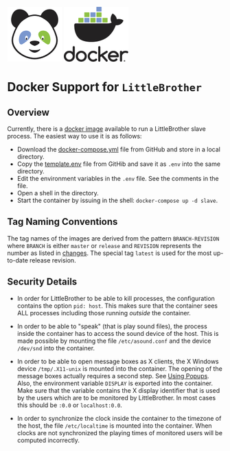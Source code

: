 ![LittleBrother-Logo](little_brother/static/icons/icon-baby-panda-128x128.png)
![LittleBrother-Logo](little_brother/static/icons/docker-logo-128x128.png)

# Docker Support for `LittleBrother`

## Overview

Currently, there is a [docker image](https://hub.docker.com/repository/docker/marcusrickert/little-brother-slave) 
available to run a LittleBrother slave process. The easiest way to use it is as follows:
 
*   Download the [docker-compose.yml](docker/docker-compose.yml) file from GitHub and store in a local directory.
*   Copy the [template.env](docker/template.env) file from GitHib and save it as `.env` into the same directory.
*   Edit the environment variables in the `.env` file. See the comments in the file.
*   Open a shell in the directory.
*   Start the container by issuing in the shell: `docker-compose up -d slave`. 

## Tag Naming Conventions

The tag names of the images are derived from the pattern `BRANCH-REVISION` where `BRANCH` is either `master` or
`release` and `REVISION` represents the number as listed in [changes](CHANGES.md). The special tag `latest` is used
for the most up-to-date release revision.

## Security Details

*   In order for LittleBrother to be able to kill processes, the configuration contains the option `pid: host`. 
This makes sure that the container sees ALL processes including those running *outside* the container. 

*   In order to be able to "speak" (that is play sound files), the process inside the container has to access the sound
device of the host. This is made possible by mounting the file `/etc/asound.conf` and the device `/dev/snd` 
into the container.

*   In order to be able to open message boxes as X clients, the X Windows device `/tmp/.X11-unix` is mounted into the 
container. The opening of the message boxes actually requires a second step. See [Using Popups](README.md#using-popups). 
Also, the environment variable `DISPLAY` is exported into the container. Make sure that the variable contains the 
X display identifier that is used by the users which are to be monitored by LittleBrother. In most cases this 
should be `:0.0` or `localhost:0.0`.

*   In order to synchronize the clock inside the container to the timezone of the host, the file `/etc/localtime`
is mounted into the container. When clocks are not synchronized the playing times of monitored users will be computed
incorrectly.
